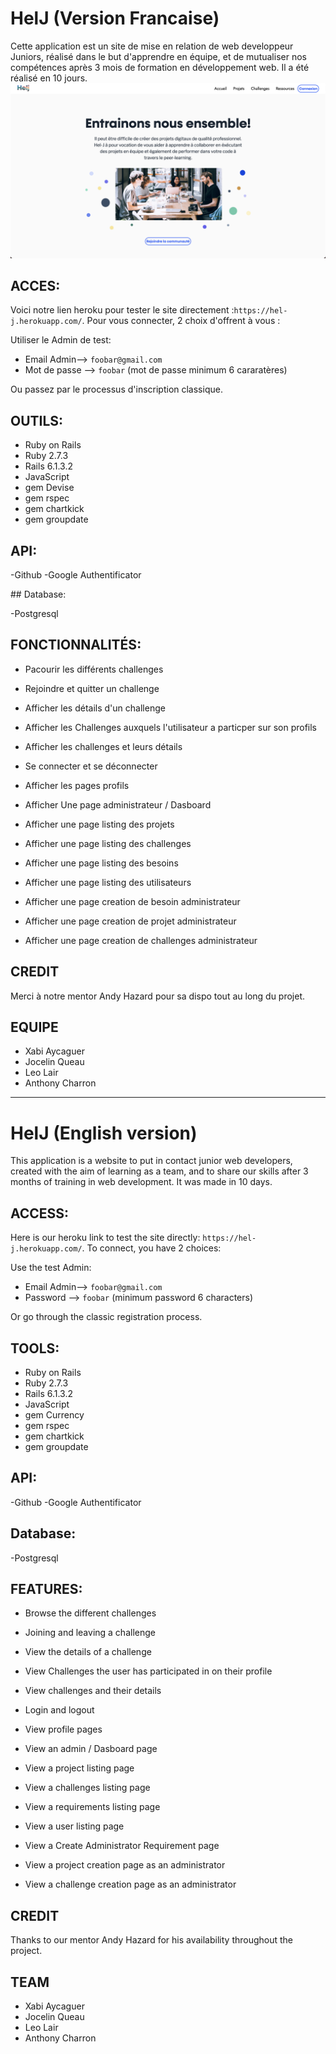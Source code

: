 # HelJ (Version Francaise)

Cette application est un site de mise en relation de web developpeur Juniors, réalisé dans le but d'apprendre en équipe, et de mutualiser nos compétences après 3 mois de formation en développement web. Il a été réalisé en 10 jours. 
![website-hero](./Hero.png) 

## ACCES:

Voici notre lien heroku pour tester le site directement :`https://hel-j.herokuapp.com/`.
Pour vous connecter, 2 choix d'offrent à vous :  

Utiliser le Admin de test:  

* Email Admin--> `foobar@gmail.com`  
* Mot de passe --> `foobar`  (mot de passe minimum 6 cararatères)

Ou passez par le processus d'inscription classique.  

## OUTILS:
 
- Ruby on Rails  
- Ruby 2.7.3  
- Rails 6.1.3.2  
- JavaScript 
- gem Devise
- gem rspec
- gem chartkick
- gem groupdate

## API:

-Github
-Google Authentificator

## Database:

-Postgresql

## FONCTIONNALITÉS:

 - Pacourir les différents challenges
 - Rejoindre et quitter un challenge  
 - Afficher les détails d'un challenge
 - Afficher les Challenges auxquels l'utilisateur a particper sur son profils
 - Afficher les challenges et leurs détails
 - Se connecter et se déconnecter  
 - Afficher les pages profils  

 - Afficher Une page administrateur / Dasboard
 - Afficher une page listing des projets
 - Afficher une page listing des challenges
 - Afficher une page listing des besoins
 - Afficher une page listing des utilisateurs
 - Afficher une page creation de besoin administrateur   
 - Afficher une page creation de projet administrateur  
 - Afficher une page creation de challenges administrateur  

## CREDIT
Merci à notre mentor Andy Hazard pour sa dispo tout au long du projet.  

## EQUIPE

- Xabi Aycaguer 
- Jocelin Queau    
- Leo Lair   
- Anthony Charron  


______________________________________________________________________________________________________________



# HelJ (English version)

This application is a website to put in contact junior web developers, created with the aim of learning as a team, and to share our skills after 3 months of training in web development. It was made in 10 days.  

## ACCESS:

Here is our heroku link to test the site directly: `https://hel-j.herokuapp.com/`.
To connect, you have 2 choices:  

Use the test Admin:  

* Email Admin--> `foobar@gmail.com`  
* Password --> `foobar` (minimum password 6 characters)

Or go through the classic registration process.  

## TOOLS:
 
- Ruby on Rails  
- Ruby 2.7.3  
- Rails 6.1.3.2  
- JavaScript 
- gem Currency
- gem rspec
- gem chartkick
- gem groupdate

## API:

-Github
-Google Authentificator

## Database:

-Postgresql

## FEATURES:

 - Browse the different challenges
 - Joining and leaving a challenge  
 - View the details of a challenge
 - View Challenges the user has participated in on their profile
 - View challenges and their details
 - Login and logout  
 - View profile pages  

 - View an admin / Dasboard page
 - View a project listing page
 - View a challenges listing page
 - View a requirements listing page
 - View a user listing page
 - View a Create Administrator Requirement page   
 - View a project creation page as an administrator  
 - View a challenge creation page as an administrator  

## CREDIT
Thanks to our mentor Andy Hazard for his availability throughout the project.  

## TEAM

- Xabi Aycaguer 
- Jocelin Queau    
- Leo Lair   
- Anthony Charron  



